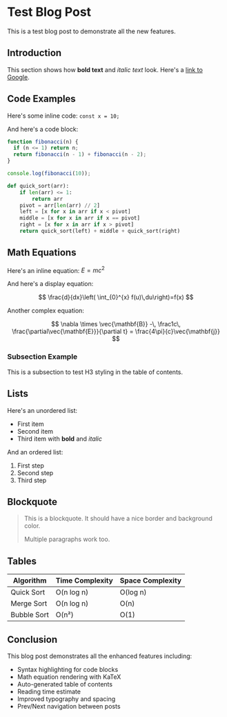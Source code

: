 # Test Blog Post

This is a test blog post to demonstrate all the new features.

## Introduction

This section shows how **bold text** and *italic text* look. Here's a [link to Google](https://google.com).

## Code Examples

Here's some inline code: `const x = 10;`

And here's a code block:

```javascript
function fibonacci(n) {
  if (n <= 1) return n;
  return fibonacci(n - 1) + fibonacci(n - 2);
}

console.log(fibonacci(10));
```

```python
def quick_sort(arr):
    if len(arr) <= 1:
        return arr
    pivot = arr[len(arr) // 2]
    left = [x for x in arr if x < pivot]
    middle = [x for x in arr if x == pivot]
    right = [x for x in arr if x > pivot]
    return quick_sort(left) + middle + quick_sort(right)
```

## Math Equations

Here's an inline equation: $E = mc^2$

And here's a display equation:

$$
\frac{d}{dx}\left( \int_{0}^{x} f(u)\,du\right)=f(x)
$$

Another complex equation:

$$
\nabla \times \vec{\mathbf{B}} -\, \frac1c\, \frac{\partial\vec{\mathbf{E}}}{\partial t} = \frac{4\pi}{c}\vec{\mathbf{j}}
$$

### Subsection Example

This is a subsection to test H3 styling in the table of contents.

## Lists

Here's an unordered list:

- First item
- Second item
- Third item with **bold** and *italic*

And an ordered list:

1. First step
2. Second step
3. Third step

## Blockquote

> This is a blockquote. It should have a nice border and background color.
>
> Multiple paragraphs work too.

## Tables

| Algorithm | Time Complexity | Space Complexity |
|-----------|----------------|------------------|
| Quick Sort | O(n log n) | O(log n) |
| Merge Sort | O(n log n) | O(n) |
| Bubble Sort | O(n²) | O(1) |

## Conclusion

This blog post demonstrates all the enhanced features including:

- Syntax highlighting for code blocks
- Math equation rendering with KaTeX
- Auto-generated table of contents
- Reading time estimate
- Improved typography and spacing
- Prev/Next navigation between posts
